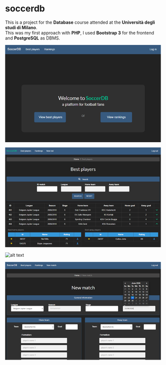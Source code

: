 # soccerdb
This is a project for the **Database** course attended at the **Università degli studi di Milano**. \
This was my first approach with **PHP**, I used **Bootstrap 3** for the frontend and **PostgreSQL** as DBMS.

![alt text](https://github.com/gregcs/soccerdb/blob/main/images/home.PNG?raw=true)

![alt text](https://github.com/gregcs/soccerdb/blob/main/images/best_players.PNG?raw=true)

![alt text](https://github.com/gregcs/soccerdb/blob/main/images/images/league.PNG?raw=true)

![alt text](https://github.com/gregcs/soccerdb/blob/main/images/new_match.PNG?raw=true)
 
